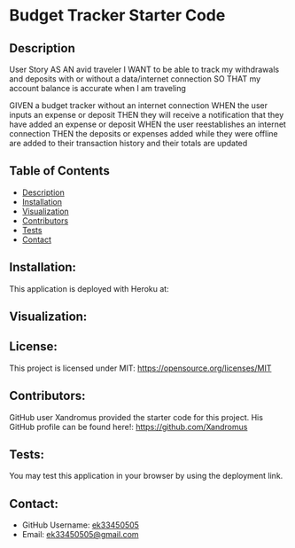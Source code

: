 # Budget Tracker Starter Code

## Description

User Story
AS AN avid traveler
I WANT to be able to track my withdrawals and deposits with or without a data/internet connection
SO THAT my account balance is accurate when I am traveling 

GIVEN a budget tracker without an internet connection
WHEN the user inputs an expense or deposit
THEN they will receive a notification that they have added an expense or deposit
WHEN the user reestablishes an internet connection
THEN the deposits or expenses added while they were offline are added to their transaction history and their totals are updated

 ## Table of Contents
  - [Description](#description)
  - [Installation](#installation)
  - [Visualization](#visualization)
  - [Contributors](#contributors)
  - [Tests](#tests)
  - [Contact](#contact)

  ## Installation: 

  This application is deployed with Heroku at:
 
  ## Visualization:

  ## License: 

  This project is licensed under MIT: https://opensource.org/licenses/MIT

  ## Contributors:
  
  GitHub user Xandromus provided the starter code for this project. His GitHub profile can be found here!: https://github.com/Xandromus

  ## Tests:
  
  You may test this application in your browser by using the deployment link.

  ## Contact:

  - GitHub Username: [ek33450505](https://github.com/ek33450505)
  - Email: ek33450505@gmail.com